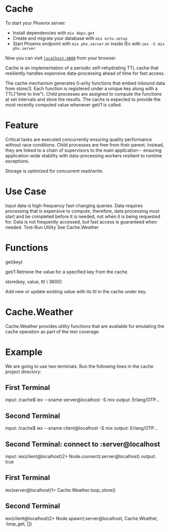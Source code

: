 # Cache

To start your Phoenix server:

  * Install dependencies with `mix deps.get`
  * Create and migrate your database with `mix ecto.setup`
  * Start Phoenix endpoint with `mix phx.server` or inside IEx with `iex -S mix phx.server`

Now you can visit [`localhost:4000`](http://localhost:4000) from your browser.

 
Cache is an implementation of a periodic self-rehydrating TTL cache that resiliently handles expensive data-processing ahead of time for fast access.

The cache mechanism generates 0-arity functions that embed inbound data from store/3. Each function is registered under a unique key along with a TTL("time to live"). Child processes are assigned to compute the functions at set intervals and store the results. The cache is expected to provide the most recently computed value whenever get/1 is called.

# Feature

Critical tasks are executed concurrently ensuring quality performance without race conditions.
Child processes are free from their parent. Instead, they are linked to a chain of supervisors to the main application-- ensuring application-wide stability with data-processing workers resilient to runtime exceptions.

Storage is optimized for concurrent read/write.

# Use Case

Input data is high-frequency fast-changing queries.
Data requires processing that is expensive to compute, therefore, data processing must start and be completed before it is needed, not when it is being requested for.
Data is not frequently accessed, but fast access is guaranteed when needed.
Test-Run Utility
See Cache.Weather


# Functions

get(key)

get/1 Retrieve the value for a specified key from the cache.

store(key, value, ttl \\ 3600)

Add new or update existing value with its ttl in the cache under key.

# Cache.Weather
Cache.Weather provides utility functions that are available for emulating the cache operation as part of the test coverage.

# Example
We are going to use two terminals. Run the following lines in the cache project directory:

## First Terminal
input: /cache$ iex --sname server@localhost -S mix
output: Erlang/OTP...

## Second Terminal
input: /cache$ iex --sname client@localhost -S mix
output: Erlang/OTP...

## Second Terminal: connect to :server@localhost
input: iex(client@localhost)2> Node.connect(:server@localhost)
output: true

## First Terminal
iex(server@localhost)1> Cache.Weather.loop_store()

## Second Terminal
iex(client@localhost)2> Node.spawn(:server@localhost, Cache.Weather, :loop_get, [])

